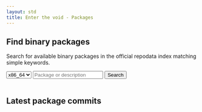 ```yaml
---
layout: std
title: Enter the void - Packages
---
```


<div>
<h2>Find binary packages</h2>
 <p>Search for available binary packages in the official repodata index matching simple keywords.</p>
 <form id="voidSearch">
 <select name="arch" id="voidSearch_archs">
 <option value="x86_64">x86_64</option>
 </select>
 <input type="text" name="q" placeholder="Package or description" id="voidSearch_query"/>
 <button type="submit" id="voidSearch_submit">Search</button>
 </form>
 <table id="voidSearch_result">
 </table>

<script src="/assets/js/voidsearch.js" async></script>

<h2>Latest package commits <span class="rssdev"><a href="https://github.com/void-linux/void-packages/commits/master.atom" title="Subscribe to void-packages"><i class="fa fa-rss fa-lg"></i></a></span></h2>
 <ul>
  <script src="/assets/js/voidcommits.js"></script>
  <script src="https://api.github.com/repos/void-linux/void-packages/commits?page=1&amp;per_page=10&amp;callback=voidcommits&amp;sha=master"></script>
 </ul>
</div>
